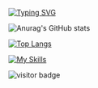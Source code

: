 [![Typing SVG](https://readme-typing-svg.herokuapp.com/?lines=Welcome+to+my+github+page;I+am+a+web+developer)](https://git.io/typing-svg)


![Anurag's GitHub stats](https://github-readme-stats.vercel.app/api?username=Mekan-developer&theme=github_dark&show_icons=true)

[![Top Langs](https://github-readme-stats.vercel.app/api/top-langs/?username=Mekan-developer&layout=compact)](https://github.com/anuraghazra/github-readme-stats)


[![My Skills](https://skillicons.dev/icons?i=html,css,tailwind,js,laravel,mysql,php,cpp,github,ai,linkedin,py,vscode,vue,xd&theme=light)](https://skillicons.dev)



![visitor badge](https://visitor-badge.glitch.me/badge?page_id=Mekan-developer)
